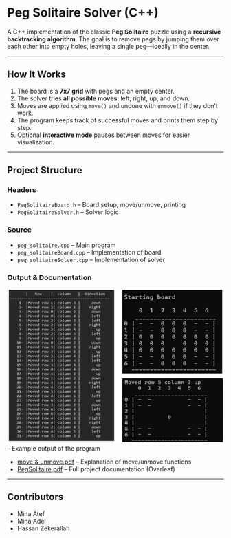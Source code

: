 # Peg Solitaire Solver (C++)

A C++ implementation of the classic **Peg Solitaire** puzzle using a **recursive backtracking algorithm**. The goal is to remove pegs by jumping them over each other into empty holes, leaving a single peg—ideally in the center.

---
## How It Works

1. The board is a **7x7 grid** with pegs and an empty center.
2. The solver tries **all possible moves**: left, right, up, and down.
3. Moves are applied using `move()` and undone with `unmove()` if they don’t work.
4. The program keeps track of successful moves and prints them step by step.
5. Optional **interactive mode** pauses between moves for easier visualization.

---

## Project Structure

### Headers
- `PegSolitaireBoard.h` – Board setup, move/unmove, printing  
- `PegSolitaireSolver.h` – Solver logic  

### Source
- `peg_solitaire.cpp` – Main program  
- `peg_solitaireBoard.cpp` – Implementation of board  
- `peg_solitaireSolver.cpp` – Implementation of solver  

### Output & Documentation
[![Peg Run](Peg%20Run.png)](Peg%20Run.png)
– Example output of the program  
- [move & unmove.pdf](move%20&%20unmove.pdf) – Explanation of move/unmove functions  
- [PegSolitaire.pdf](PegSolitaire.pdf) – Full project documentation (Overleaf)  

---
## Contributors

- Mina Atef  
- Mina Adel  
- Hassan Zekerallah


